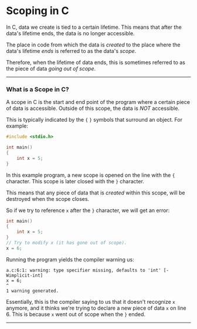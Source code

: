 # Scoping in C

In C, data we create is tied to a certain lifetime. This means that after the data's lifetime ends, the data is no longer accessible.

The place in code from which the data is _created_ to the place where the data's lifetime _ends_ is referred to as the data's _scope_.

Therefore, when the lifetime of data ends, this is sometimes referred to as the piece of data _going out of scope_.

---

### What is a Scope in C?

A scope in C is the start and end point of the program where a certain piece of data is accessible. Outside of this scope, the data is _NOT_ accessible.

This is typically indicated by the ```{``` ```}``` symbols that surround an object. For example:

```C
#include <stdio.h>

int main()
{
    int x = 5;
}
```

In this example program, a new scope is opened on the line with the ```{``` character. This scope is later closed with the ```}``` character.

This means that any piece of data that is _created_ within this scope, will be destroyed when the scope closes.

So if we try to reference ```x``` after the ```}``` character, we will get an error:

```C
int main()
{
    int x = 5;
}
// Try to modify x (it has gone out of scope).
x = 6;
```

Running the program yields the compiler warning us:
```
a.c:6:1: warning: type specifier missing, defaults to 'int' [-Wimplicit-int]
x = 6;
^
1 warning generated.
```

Essentially, this is the compiler saying to us that it doesn't recognize ```x``` anymore, and it thinks we're trying to declare a new piece of data ```x``` on line 6. This is because ```x``` went out of scope when the ```}``` ended.

---

